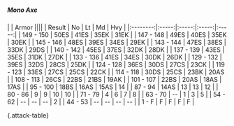 ##### Mono Axe

|      |   Armor   ||||
|   Result   |   No   |   Lt   |   Md   |   Hvy   |
|:--------:|:-----:|:-----:|:-----:|:-----:|
| 149 - 150 | 50ES | 41ES | 35EK | 31EK |
| 147 - 148 | 49ES | 40ES | 35EK | 30EK |
| 145 - 146 | 48ES | 39ES | 34ES | 29EK |
| 143 - 144 | 47ES | 38ES | 33DK | 29DS |
| 140 - 142 | 45ES | 37ES | 32DK | 28DK |
| 137 - 139 | 43ES | 35ES | 31DK | 27DK |
| 133 - 136 | 41ES | 34ES | 30DK | 26DK |
| 129 - 132 | 39ES | 32DS | 28CS | 25DK |
| 124 - 128 | 36ES | 30DS | 27CS | 23CK |
| 119 - 123 | 33ES | 27CS | 25CS | 22CK |
| 114 - 118 | 30DS | 25CS | 23BK | 20AS |
| 108 - 113 | 26CS | 22BS | 21BS | 19AK |
| 101 - 107 | 22BS | 20AS | 18AS | 17AS |
| 95 - 100 | 18BS | 16AS | 15AS | 14 |
| 87 - 94 | 14AS | 13 | 13 | 12 |
| 80 - 86 | 9 | 9 | 10 | 10 |
| 71 - 79 | 4 | 6 | 7 | 8 |
| 63 - 70 | --  | 1 | 3 | 5 |
| 54 - 62 | --  | --  | --  | 2 |
| 44 - 53 | --  | --  | --  | --  |
| 1 - F | F | F | F | F |

{.attack-table}
